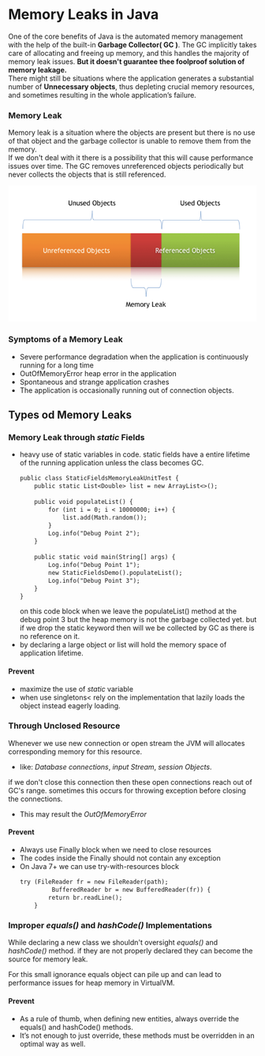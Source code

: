 # Memory Leaks in Java
One of the core benefits of Java is the automated memory management with the help of the built-in **Garbage Collector( GC )**. The GC implicitly takes care of allocating and freeing up memory, and this handles the majority of memory leak issues. **But it doesn't guarantee thee foolproof solution of memory leakage.** <br>
There might still be situations where the application generates a substantial number of **Unnecessary objects**, thus depleting crucial memory resources, and sometimes resulting in the whole application’s failure.

### Memory Leak
Memory leak is a situation where the objects are present but there is no use of that object and  the garbage collector is unable to remove them from the memory. <br>
If we don't deal with it there is a possibility that this will cause performance issues over time. The GC removes unreferenced objects periodically but never collects the objects that is still referenced. 

![Memory Leaks](../images/Memory-_Leak-_In-_Java.webp)

### Symptoms of a Memory Leak
- Severe performance degradation when the application is continuously running for a long time
- OutOfMemoryError heap error in the application
- Spontaneous and strange application crashes
- The application is occasionally running out of connection objects.

## Types od Memory Leaks
### Memory Leak through *static* Fields
- heavy use of static variables in code. static fields have a entire lifetime of the running application unless the class becomes GC.
    ~~~
    public class StaticFieldsMemoryLeakUnitTest {
        public static List<Double> list = new ArrayList<>();

        public void populateList() {
            for (int i = 0; i < 10000000; i++) {
                list.add(Math.random());
            }
            Log.info("Debug Point 2");
        }

        public static void main(String[] args) {
            Log.info("Debug Point 1");
            new StaticFieldsDemo().populateList();
            Log.info("Debug Point 3");
        }
    }
    ~~~
    on this code block when we leave the populateList() method at the debug point 3 but the heap memory is not the garbage collected yet. but if we drop the static keyword then will we be collected by GC as there is no reference on it.
- by declaring a large object or list will hold the memory space of application lifetime.

#### Prevent
- maximize the use of *static* variable
- when use singletons< rely on the implementation that lazily loads the object instead eagerly loading.

### Through Unclosed Resource
Whenever we use new connection or open stream the JVM will allocates corresponding memory for this resource.
- like: *Database connections*, *input Stream*, *session Objects*.

if we don't close this connection then these open connections reach out of GC's range. sometimes this occurs for throwing exception before closing the connections.

- This may result the *OutOfMemoryError*

#### Prevent
- Always use Finally block when we need to close resources
- The codes inside the Finally should not contain any exception
- On Java 7+ we can use try-with-resources block
    ~~~
    try (FileReader fr = new FileReader(path);
	         BufferedReader br = new BufferedReader(fr)) {
	        return br.readLine();
	    }
    ~~~

### Improper *equals()* and *hashCode()* Implementations
While declaring a new class we shouldn't oversight *equals()* and *hashCode()* method. if they are not properly declared they can become the source for memory leak. 

For this small ignorance equals object can pile up and can lead to performance issues for heap memory in VirtualVM.

#### Prevent
- As a rule of thumb, when defining new entities, always override the equals() and hashCode() methods.
- It’s not enough to just override, these methods must be overridden in an optimal way as well.